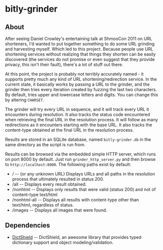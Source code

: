 bitly-grinder
=============

About
-----

After seeing Daniel Crowley's entertaining talk at ShmooCon 2011 on URL
shorteners, I'd wanted to put together something to do some URL grinding
and harvesting myself.  Which led to this project.  Because people use
URL shortening services without realizing that things they shorten can
be easily discovered (the services do not promise or even suggest that they
provide privacy, this isn't their fault), there's a lot of stuff out there.

At this point, the project is probably not terribly accurately named - it
supports pretty much any kind of URL shortening/redirection service.  In
the current state, it basically works by passing a URL to the grinder,
and the grinder then tries every iteration created by fuzzing the last two
characters.  By default, tries upper and lowercase letters and digits.  You
can change this by altering `CHARSET`.

The grinder will try every URL in sequence, and it will track every URL
it encounters during resolution.  It also tracks the status code encountered
when retrieving the final URL in the resolution process.  It will follow as
many redirections as it encounters starting with the base URL.  It also
tracks the content-type obtained at the final URL in the resolution
process.

Results are stored in an SQLite database, named `bitly-grinder.db` in the
same directory as the script is run from.

Results can be browsed via the embedded simple HTTP server, which runs on
port 8000 by default.  Just run `grinder_http_server.py` and then browse to
`http://localhost:8000`.  The following paths exist by default:

* / -- (or any unknown URL) Displays URLs and all paths in the resolution
  process that ultimately resulted in status 200.
* /all -- Displays every result obtained.
* /nonhtml -- Displays only results that were valid (status 200) and
  not of content-type text/html
* /nonhtml-all -- Displays all results with content-type other than
  text/html, regardless of status.
* /images -- Displays all images that were found.

Dependencies
------------

* [DictShield](http://github.com/j2labs/dictshield) -- DictShield, an
  awesome library that provides typed dictionary support and object
  modeling/validation.
